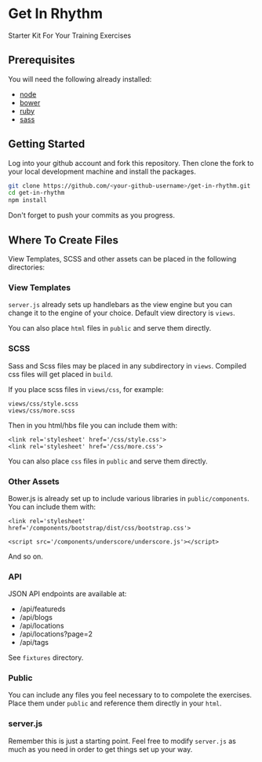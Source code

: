 # Get In Rhythm

Starter Kit For Your Training Exercises

## Prerequisites

You will need the following already installed:

* [node][]
* [bower][]
* [ruby][]
* [sass][]

[node]: http://nodejs.org/
[bower]: https://github.com/bower/bower
[ruby]: https://www.ruby-lang.org/en/downloads/
[sass]: http://sass-lang.com/install

## Getting Started

Log into your github account and fork this repository. Then clone the fork to
your local development machine and install the packages.

```sh
git clone https://github.com/<your-github-username>/get-in-rhythm.git
cd get-in-rhythm
npm install
```

Don't forget to push your commits as you progress.

## Where To Create Files

View Templates, SCSS and other assets can be placed in the following
directories:

### View Templates

`server.js` already sets up handlebars as the view engine but you can change it
to the engine of your choice. Default view directory is `views`.

You can also place `html` files in `public` and serve them directly.

### SCSS

Sass and Scss files may be placed in any subdirectory in `views`. Compiled css
files will get placed in `build`.

If you place scss files in `views/css`, for example:

    views/css/style.scss
    views/css/more.scss

Then in you html/hbs file you can include them with:

    <link rel='stylesheet' href='/css/style.css'>
    <link rel='stylesheet' href='/css/more.css'>

You can also place `css` files in `public` and serve them directly.

### Other Assets

Bower.js is already set up to include various libraries in
`public/components`. You can include them with:

    <link rel='stylesheet' href='/components/bootstrap/dist/css/bootstrap.css'>

    <script src='/components/underscore/underscore.js'></script>

And so on.

### API

JSON API endpoints are available at:

* /api/featureds
* /api/blogs
* /api/locations
* /api/locations?page=2
* /api/tags

See `fixtures` directory.

### Public

You can include any files you feel necessary to to compolete the exercises.
Place them under `public` and reference them directly in your `html`.

### server.js

Remember this is just a starting point. Feel free to modify `server.js`
as much as you need in order to get things set up your way.
